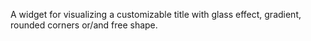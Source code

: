 A widget for visualizing a customizable title with glass effect, gradient, rounded corners or/and free shape.
